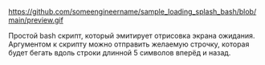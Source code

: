 https://github.com/someengineername/sample_loading_splash_bash/blob/main/preview.gif

Простой bash скрипт, который эмитирует отрисовка экрана ожидания.\
Аргументом к скрипту можно отправить желаемую строчку, которая будет бегать вдоль строки длинной 5 символов вперёд и назад.

